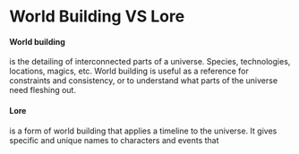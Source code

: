 # World Building VS Lore
#### World building
is the detailing of interconnected parts of a universe. Species, technologies, locations, magics, etc. 
World building is useful as a reference for constraints and consistency, or to understand what parts of the universe need fleshing out.
#### Lore
is a form of world building that applies a timeline to the universe. It gives specific and unique names to characters and events that 